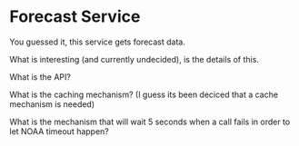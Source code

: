 # Forecast Service
You guessed it, this service gets forecast data.

What is interesting (and currently undecided), is the details of this.

What is the API?

What is the caching mechanism? (I guess its been deciced that a cache mechanism is needed)

What is the mechanism that will wait 5 seconds when a call fails in order to let NOAA timeout happen?
